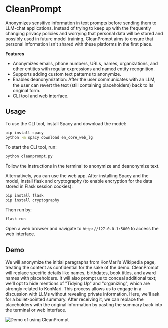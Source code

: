 # CleanPrompt

Anonymizes sensitive information in text prompts before sending them to LLM-chat applications. Instead of trying to keep up with the frequently changing privacy policies and worrying that personal data will be stored and possibly used in future model training, CleanPrompt aims to ensure that personal information isn't shared with these platforms in the first place.

**Features**
- Anonymizes emails, phone numbers, URLs, names, organizations, and other entities with regular expressions and named entity recognition.
- Supports adding custom text patterns to anonymize.
- Enables deanonymization: After the user communicates with an LLM, the user can revert the text (still containing placeholders) back to its original form.
- CLI tool and web interface.

## Usage

To use the CLI tool, install Spacy and download the model:

```bash
pip install spacy
python -m spacy download en_core_web_lg
```

To start the CLI tool, run:

```bash
python cleanprompt.py
```

Follow the instructions in the terminal to anonymize and deanonymize text.

Alternatively, you can use the web app.
After installing Spacy and the model, install flask and cryptography (to enable encryption for the data stored in Flask session cookies):

```bash
pip install flask
pip install cryptography
```

Then run by:

```bash
flask run
```

Open a web browser and navigate to `http://127.0.0.1:5000` to access the web interface.

## Demo
We will anonymize the initial paragraphs from KonMari's Wikipedia page, treating the content as confidential for the sake of the demo. CleanPrompt will replace specific details like names, birthdates, book titles, and award names with placeholders. It will also prompt us to conceal additional text; we'll opt to hide mentions of "Tidying Up" and "organizing", which are strongly related to KonMari. This process allows us to engage in a discussion with LLMs without revealing private information. Here, we'll ask for a bullet-pointed summary. After receiving it, we can replace the placeholders with the original information by pasting the summary back into the terminal or web interface.

![Demo of using CleanPrompt](demo.gif)
